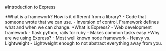 #Introduction to Express

*What is a framework? How is it different from a library?
    - Code that someone wrote that we can use.
    - Inversion of control. Framework defines what and when we can change.
*What is Express?
    - Web development framework
    - flask python, rails for ruby
    - Makes common tasks easy
*Why are we using Express?
    - Most well known node framework
    - Heavy vs. Lightweight
    - Lightweight enough to not abstract everything away from you.